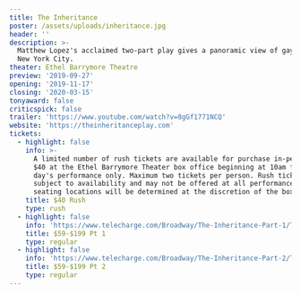 ```yaml
---
title: The Inheritance
poster: /assets/uploads/inheritance.jpg
header: ''
description: >-
  Matthew Lopez's acclaimed two-part play gives a panoramic view of gay life in
  New York City.
theater: Ethel Barrymore Theatre
preview: '2019-09-27'
opening: '2019-11-17'
closing: '2020-03-15'
tonyaward: false
criticspick: false
trailer: 'https://www.youtube.com/watch?v=8gGf1771NCQ'
website: 'https://theinheritanceplay.com'
tickets:
  - highlight: false
    info: >-
      A limited number of rush tickets are available for purchase in-person for
      $40 at the Ethel Barrymore Theater box office beginning at 10am for that
      day's performance only. Maximum two tickets per person. Rush tickets are
      subject to availability and may not be offered at all performances. Rush
      seating locations will be determined at the discretion of the box office.
    title: $40 Rush
    type: rush
  - highlight: false
    info: 'https://www.telecharge.com/Broadway/The-Inheritance-Part-1/Ticket'
    title: $59-$199 Pt 1
    type: regular
  - highlight: false
    info: 'https://www.telecharge.com/Broadway/The-Inheritance-Part-2/Ticket'
    title: $59-$199 Pt 2
    type: regular
---
```

